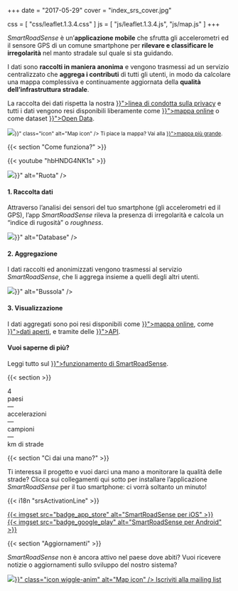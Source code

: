 +++
date = "2017-05-29"
cover = "index_srs_cover.jpg"

css = [
    "css/leaflet.1.3.4.css"
]
js = [
    "js/leaflet.1.3.4.js",
    "js/map.js"
]
+++

<div class="row">
<div class="col-md-6 col-lg-5 col-xl-4">

<p><i>SmartRoadSense</i> è un’<b>applicazione mobile</b> che sfrutta gli accelerometri ed il sensore GPS di un comune smartphone per <b>rilevare e classificare le irregolarità</b> nel manto stradale sul quale si sta guidando.</p>

<p>I dati sono <b>raccolti in maniera anonima</b> e vengono trasmessi ad un servizio centralizzato che <b>aggrega i contributi</b> di tutti gli utenti, in modo da calcolare una mappa complessiva e continuamente aggiornata della <b>qualità dell’infrastruttura stradale</b>.</p>

<p>La raccolta dei dati rispetta la nostra <a href="{{< langRef "data/privacy" >}}">linea di condotta sulla privacy</a> e tutti i dati vengono resi disponibili liberamente come <a href="{{< langRef "data/map" >}}">mappa online</a> o come dataset <a href="{{< langRef "data/open-data" >}}">Open Data</a>.</p>

</div>
<div class="col-md-6 col-lg-7 col-xl-8">

<div id="mapdiv" class="small"></div>

<p><small><img src="{{< absRef "icons/map.svg" >}}" class="icon" alt="Map icon" />&nbsp;Ti piace la mappa? Vai alla <a href="{{< langRef "data/map" >}}">mappa più grande</a>.</small></p>

</div>
</div>

{{< section "Come funziona?" >}}

{{< youtube "hbHNDG4NK1s" >}}

<div class="row process">
    <div class="col-sm-12 col-lg-6">
        <div class="header">
            <div class="icon">
                <img src="{{< absRef "icons/wheel-primary.svg" >}}" alt="Ruota" />
            </div>
            <h4>1. Raccolta dati</h4>
        </div>
        <div class="description">
            <p>Attraverso l’analisi dei sensori del tuo smartphone (gli accelerometri ed il GPS), l’app <i>SmartRoadSense</i> rileva la presenza di irregolarità e calcola un “indice di rugosità” o <i>roughness</i>.</p>
        </div>
    </div>
    <div class="col-sm-12 col-lg-6">
        <div class="header">
            <div class="icon">
                <img src="{{< absRef "icons/db-primary.svg" >}}" alt="Database" />
            </div>
            <h4>2. Aggregazione</h4>
        </div>
        <div class="description">
            <p>I dati raccolti ed anonimizzati vengono trasmessi al servizio <i>SmartRoadSense</i>, che li aggrega insieme a quelli degli altri utenti.</p>
        </div>
    </div>
    <div class="col-sm-12 col-lg-6">
        <div class="header">
            <div class="icon">
                <img src="{{< absRef "icons/compass-primary.svg" >}}" alt="Bussola" />
            </div>
            <h4>3. Visualizzazione</h4>
        </div>
        <div class="description">
            <p>I dati aggregati sono poi resi disponibili come <a href="{{< langRef "data/map" >}}">mappa online</a>, come <a href="{{< langRef "data/open-data" >}}">dati aperti</a>, e tramite delle <a href="{{< langRef "data/developers" >}}">API</a>.</p>
        </div>
    </div>
    <div class="col-sm-12 col-lg-6">
        <div class="header">
            <div class="icon"></div>
            <h4>Vuoi saperne di più?</h4>
        </div>
        <div class="description">
            <p>Leggi tutto sul <a href="{{< langRef "project/how" >}}">funzionamento di SmartRoadSense</a>.</p>
        </div>
    </div>
</div>

{{< section >}}

<div class="row stats">
    <div class="col-6 col-lg-3">
        <div class="stat-counter">4</div>
        <div class="stat-description">paesi</div>
    </div>
    <div class="col-6 col-lg-3">
        <div class="stat-counter"><span class="data-counter data-accel-values">&mdash;</span></div>
        <div class="stat-description">accelerazioni</div>
    </div>
    <div class="col-6 col-lg-3">
        <div class="stat-counter"><span class="data-counter data-points">&mdash;</span></div>
        <div class="stat-description">campioni</div>
    </div>
    <div class="col-6 col-lg-3">
        <div class="stat-counter"><span class="data-counter data-roads">&mdash;</span></div>
        <div class="stat-description">km di strade</div>
    </div>
</div>

{{< section "Ci dai una mano?" >}}

Ti interessa il progetto e vuoi darci una mano a monitorare la qualità delle strade?
Clicca sui collegamenti qui sotto per installare l’applicazione *SmartRoadSense* per il tuo smartphone: ci vorrà soltanto un minuto!

<p>
{{< i18n "srsActivationLine" >}}
</p>

<div class="row align-items-center justify-content-center">
    <div class="col-12 col-sm-6 col-lg-5 badge">
        <a href="https://itunes.apple.com/app/id1063716780">
            {{< imgset src="badge_app_store" alt="SmartRoadSense per iOS" >}}
        </a>
    </div>
    <div class="col-12 col-sm-6 col-lg-5 badge">
        <a href="https://play.google.com/store/apps/details?id=it.uniurb.smartroadsense">
            {{< imgset src="badge_google_play" alt="SmartRoadSense per Android" >}}
        </a>
    </div>
</div>

{{< section "Aggiornamenti" >}}

*SmartRoadSense* non è ancora attivo nel paese dove abiti?
Vuoi ricevere notizie o aggiornamenti sullo sviluppo del nostro sistema?

<div class="big-button mailing-list-button">
    <a href="http://eepurl.com/ghLjLL">
        <img src="{{< absRef "icons/mail.svg" >}}" class="icon wiggle-anim" alt="Map icon" />
        Iscriviti alla mailing list
    </a>
</div>
